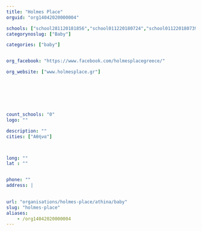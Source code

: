 ```yaml
---
title: "Holmes Place"
orguid: "org14042020000004"

schools: ["school281120181856","school011220180724","school011220180739"]
categorynoslug: ["Baby"]

categories: ["baby"]


org_facebook: "https://www.facebook.com/holmesplacegreece/"

org_website: ["www.holmesplace.gr"]







count_schools: "0"
logo: ""

description: ""
cities: ["Αθήνα"]



long: ""
lat : ""


phone: ""
address: |
    

url: "organisations/holmes-place/athina/baby"
slug: "holmes-place"
aliases:
    - /org14042020000004
---
```



